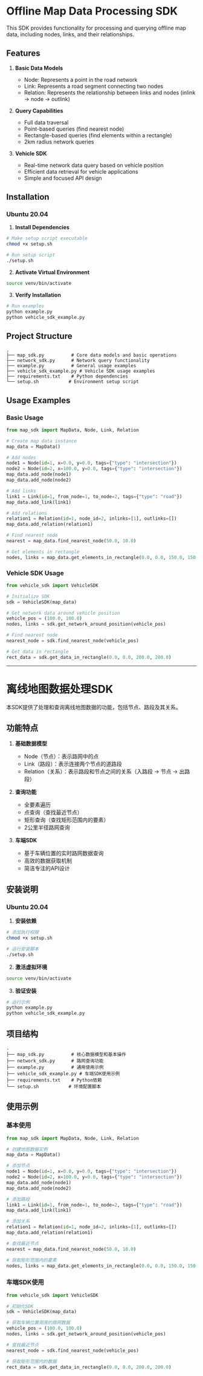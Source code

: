 # Offline Map Data Processing SDK

This SDK provides functionality for processing and querying offline map data, including nodes, links, and their relationships.

## Features

1. **Basic Data Models**
   - Node: Represents a point in the road network
   - Link: Represents a road segment connecting two nodes
   - Relation: Represents the relationship between links and nodes (inlink -> node -> outlink)

2. **Query Capabilities**
   - Full data traversal
   - Point-based queries (find nearest node)
   - Rectangle-based queries (find elements within a rectangle)
   - 2km radius network queries

3. **Vehicle SDK**
   - Real-time network data query based on vehicle position
   - Efficient data retrieval for vehicle applications
   - Simple and focused API design

## Installation

### Ubuntu 20.04

1. **Install Dependencies**
```bash
# Make setup script executable
chmod +x setup.sh

# Run setup script
./setup.sh
```

2. **Activate Virtual Environment**
```bash
source venv/bin/activate
```

3. **Verify Installation**
```bash
# Run examples
python example.py
python vehicle_sdk_example.py
```

## Project Structure

```
.
├── map_sdk.py          # Core data models and basic operations
├── network_sdk.py      # Network query functionality
├── example.py          # General usage examples
├── vehicle_sdk_example.py # Vehicle SDK usage examples
├── requirements.txt    # Python dependencies
└── setup.sh           # Environment setup script
```

## Usage Examples

### Basic Usage

```python
from map_sdk import MapData, Node, Link, Relation

# Create map data instance
map_data = MapData()

# Add nodes
node1 = Node(id=1, x=0.0, y=0.0, tags={"type": "intersection"})
node2 = Node(id=2, x=100.0, y=0.0, tags={"type": "intersection"})
map_data.add_node(node1)
map_data.add_node(node2)

# Add links
link1 = Link(id=1, from_node=1, to_node=2, tags={"type": "road"})
map_data.add_link(link1)

# Add relations
relation1 = Relation(id=1, node_id=2, inlinks=[1], outlinks=[])
map_data.add_relation(relation1)

# Find nearest node
nearest = map_data.find_nearest_node(50.0, 10.0)

# Get elements in rectangle
nodes, links = map_data.get_elements_in_rectangle(0.0, 0.0, 150.0, 150.0)
```

### Vehicle SDK Usage

```python
from vehicle_sdk import VehicleSDK

# Initialize SDK
sdk = VehicleSDK(map_data)

# Get network data around vehicle position
vehicle_pos = (100.0, 100.0)
nodes, links = sdk.get_network_around_position(vehicle_pos)

# Find nearest node
nearest_node = sdk.find_nearest_node(vehicle_pos)

# Get data in rectangle
rect_data = sdk.get_data_in_rectangle(0.0, 0.0, 200.0, 200.0)
```

---

# 离线地图数据处理SDK

本SDK提供了处理和查询离线地图数据的功能，包括节点、路段及其关系。

## 功能特点

1. **基础数据模型**
   - Node（节点）：表示路网中的点
   - Link（路段）：表示连接两个节点的道路段
   - Relation（关系）：表示路段和节点之间的关系（入路段 -> 节点 -> 出路段）

2. **查询功能**
   - 全要素遍历
   - 点查询（查找最近节点）
   - 矩形查询（查找矩形范围内的要素）
   - 2公里半径路网查询

3. **车端SDK**
   - 基于车辆位置的实时路网数据查询
   - 高效的数据获取机制
   - 简洁专注的API设计

## 安装说明

### Ubuntu 20.04

1. **安装依赖**
```bash
# 添加执行权限
chmod +x setup.sh

# 运行安装脚本
./setup.sh
```

2. **激活虚拟环境**
```bash
source venv/bin/activate
```

3. **验证安装**
```bash
# 运行示例
python example.py
python vehicle_sdk_example.py
```

## 项目结构

```
.
├── map_sdk.py          # 核心数据模型和基本操作
├── network_sdk.py      # 路网查询功能
├── example.py          # 通用使用示例
├── vehicle_sdk_example.py # 车端SDK使用示例
├── requirements.txt    # Python依赖
└── setup.sh           # 环境配置脚本
```

## 使用示例

### 基本使用

```python
from map_sdk import MapData, Node, Link, Relation

# 创建地图数据实例
map_data = MapData()

# 添加节点
node1 = Node(id=1, x=0.0, y=0.0, tags={"type": "intersection"})
node2 = Node(id=2, x=100.0, y=0.0, tags={"type": "intersection"})
map_data.add_node(node1)
map_data.add_node(node2)

# 添加路段
link1 = Link(id=1, from_node=1, to_node=2, tags={"type": "road"})
map_data.add_link(link1)

# 添加关系
relation1 = Relation(id=1, node_id=2, inlinks=[1], outlinks=[])
map_data.add_relation(relation1)

# 查找最近节点
nearest = map_data.find_nearest_node(50.0, 10.0)

# 获取矩形范围内的要素
nodes, links = map_data.get_elements_in_rectangle(0.0, 0.0, 150.0, 150.0)
```

### 车端SDK使用

```python
from vehicle_sdk import VehicleSDK

# 初始化SDK
sdk = VehicleSDK(map_data)

# 获取车辆位置周围的路网数据
vehicle_pos = (100.0, 100.0)
nodes, links = sdk.get_network_around_position(vehicle_pos)

# 查找最近节点
nearest_node = sdk.find_nearest_node(vehicle_pos)

# 获取矩形范围内的数据
rect_data = sdk.get_data_in_rectangle(0.0, 0.0, 200.0, 200.0)
``` 